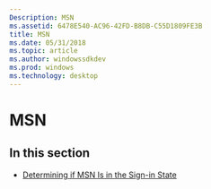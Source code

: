 ```yaml
---
Description: MSN
ms.assetid: 6478E540-AC96-42FD-B8DB-C55D1809FE3B
title: MSN
ms.date: 05/31/2018
ms.topic: article
ms.author: windowssdkdev
ms.prod: windows
ms.technology: desktop
---
```


# MSN

## In this section

-   [Determining if MSN Is in the Sign-in State](determining-if-msn-is-in-the-signin-state.md)

 

 



